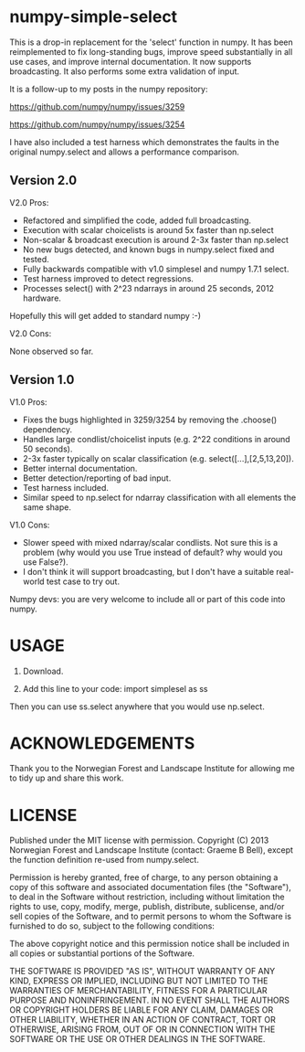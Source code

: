 numpy-simple-select
===================

This is a drop-in replacement for the 'select' function in numpy. It has 
been reimplemented to fix long-standing bugs, improve speed 
substantially in all use cases, and improve internal documentation. It 
now supports broadcasting. It also performs some extra validation of 
input.

It is a follow-up to my posts in the numpy repository:

https://github.com/numpy/numpy/issues/3259

https://github.com/numpy/numpy/issues/3254

I have also included a test harness which demonstrates the faults in the 
original numpy.select and allows a performance comparison.

Version 2.0
----

V2.0 Pros:

- Refactored and simplified the code, added full broadcasting. 
- Execution with scalar choicelists is around 5x faster than np.select
- Non-scalar & broadcast execution is around 2-3x faster than np.select
- No new bugs detected, and known bugs in numpy.select fixed and tested.
- Fully backwards compatible with v1.0 simplesel and numpy 1.7.1 select.
- Test harness improved to detect regressions.
- Processes select() with 2^23 ndarrays in around 25 seconds, 2012 hardware.

Hopefully this will get added to standard numpy  :-) 

V2.0 Cons:

None observed so far.

Version 1.0
-----

V1.0 Pros:

- Fixes the bugs highlighted in 3259/3254 by removing the .choose() dependency.
- Handles large condlist/choicelist inputs (e.g.  2^22 conditions in around 50 seconds).
- 2-3x faster typically on scalar classification (e.g. select([...],[2,5,13,20]).
- Better internal documentation.
- Better detection/reporting of bad input.
- Test harness included.
- Similar speed to np.select for ndarray classification with all elements the same shape.

V1.0 Cons:

- Slower speed with mixed ndarray/scalar condlists. Not sure this is a problem (why would you use True instead of default? why would you use False?). 
- I don't think it will support broadcasting, but I don't have a suitable real-world test case to try out.


Numpy devs: you are very welcome to include all or part of this code into numpy.

USAGE
=====

1. Download.

2. Add this line to your code: 
  import simplesel as ss

Then you can use ss.select anywhere that you would use np.select.

ACKNOWLEDGEMENTS
================

Thank you to the Norwegian Forest and Landscape Institute for allowing me to tidy up and share this work. 

LICENSE
=======

Published under the MIT license with permission. Copyright (C) 2013 Norwegian Forest and Landscape Institute (contact: Graeme B Bell), except the function definition re-used from numpy.select. 

Permission is hereby granted, free of charge, to any person obtaining a copy of this software and associated documentation files (the "Software"), to deal in the Software without restriction, including without limitation the rights to use, copy, modify, merge, publish, distribute, sublicense, and/or sell copies of the Software, and to permit persons to whom the Software is furnished to do so, subject to the following conditions:

The above copyright notice and this permission notice shall be included in all copies or substantial portions of the Software.

THE SOFTWARE IS PROVIDED "AS IS", WITHOUT WARRANTY OF ANY KIND, EXPRESS OR IMPLIED, INCLUDING BUT NOT LIMITED TO THE WARRANTIES OF MERCHANTABILITY, FITNESS FOR A PARTICULAR PURPOSE AND NONINFRINGEMENT. IN NO EVENT SHALL THE AUTHORS OR COPYRIGHT HOLDERS BE LIABLE FOR ANY CLAIM, DAMAGES OR OTHER LIABILITY, WHETHER IN AN ACTION OF CONTRACT, TORT OR OTHERWISE, ARISING FROM, OUT OF OR IN CONNECTION WITH THE SOFTWARE OR THE USE OR OTHER DEALINGS IN THE SOFTWARE.
